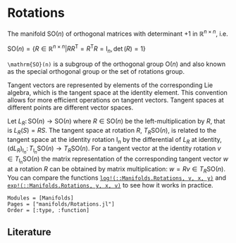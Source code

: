 # Rotations

The manifold $\mathrm{SO}(n)$ of orthogonal matrices with determinant $+1$ in $\mathbb R^{n\times n}$, i.e.

$\mathrm{SO}(n) = \bigl\{R \in \mathbb{R}^{n\times n} \big| RR^{\mathrm{T}} =
R^{\mathrm{T}}R = \mathrm{I}_n, \det(R) = 1 \bigr\}$

``\mathrm{SO}(n)`` is a subgroup of the orthogonal group $\mathrm{O}(n)$ and also known as the special orthogonal group or the set of rotations group.

Tangent vectors are represented by elements of the corresponding Lie algebra, which is the tangent space at the identity element.
This convention allows for more efficient operations on tangent vectors.
Tangent spaces at different points are different vector spaces.

Let $L_R\colon \mathrm{SO}(n) \to \mathrm{SO}(n)$ where $R \in \mathrm{SO}(n)$ be the left-multiplication by $R$, that is $L_R(S) = RS$.
The tangent space at rotation $R$, $T_R \mathrm{SO}(n)$, is related to the tangent space at the identity rotation $\mathrm{I}_n$ by the differential of $L_R$ at identity, $(\mathrm{d}L_R)_{\mathrm{I}_n} \colon T_{\mathrm{I}_n} \mathrm{SO}(n) \to T_R \mathrm{SO}(n)$.
For a tangent vector at the identity rotation $v \in T_{\mathrm{I}_n} \mathrm{SO}(n)$ the matrix representation of the corresponding tangent vector $w$ at a rotation $R$ can be obtained by matrix multiplication: $w=Rv \in T_R \mathrm{SO}(n)$.
You can compare the functions [`log!(::Manifolds.Rotations, v, x, y)`](@ref) and [`exp!(::Manifolds.Rotations, y, x, v)`](@ref) to see how it works in practice.

```@autodocs
Modules = [Manifolds]
Pages = ["manifolds/Rotations.jl"]
Order = [:type, :function]
```

## Literature
